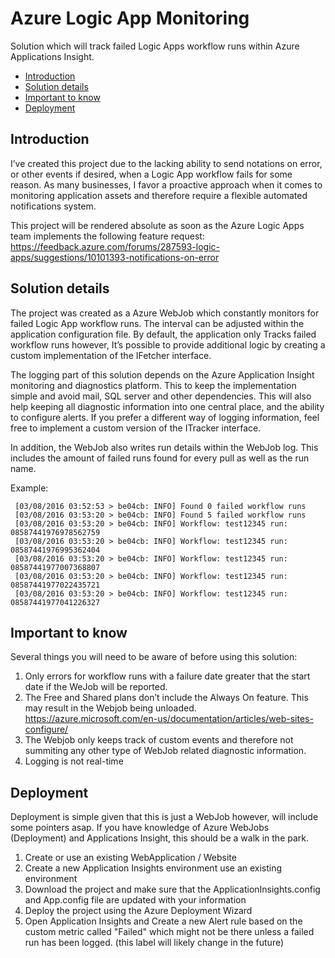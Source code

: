 Azure Logic App Monitoring 
=============
Solution which will track failed Logic Apps workflow runs within Azure Applications Insight.

* [Introduction](#introduction)
* [Solution details](#solution-details)
* [Important to know](#important-to-know)
* [Deployment](#deployent)

## Introduction

I’ve created this project due to the lacking ability to send notations on error, or other events if desired, when a Logic App workflow fails for some reason. As many businesses, I favor a proactive approach when it comes to monitoring application assets and therefore require a flexible automated notifications system.

This project will be rendered absolute as soon as the Azure Logic Apps team implements the following feature request: https://feedback.azure.com/forums/287593-logic-apps/suggestions/10101393-notifications-on-error

## Solution details

The project was created as a Azure WebJob which constantly monitors for failed Logic App workflow runs. The interval can be adjusted within the application configuration file. By default, the application only Tracks failed workflow runs however, It’s possible to provide additional logic by creating a custom implementation of the IFetcher interface. 

The logging part of this solution depends on the Azure Application Insight monitoring and diagnostics platform. This to keep the implementation simple and avoid mail, SQL server and other dependencies. This will also help keeping all diagnostic information into one central place, and the ability to configure alerts. If you prefer a different way of logging information, feel free to implement a custom version of the ITracker interface. 

In addition, the WebJob also writes run details within the WebJob log. This includes the amount of failed runs found for every pull as well as the run name. 

Example:
```
 [03/08/2016 03:52:53 > be04cb: INFO] Found 0 failed workflow runs
 [03/08/2016 03:53:20 > be04cb: INFO] Found 5 failed workflow runs
 [03/08/2016 03:53:20 > be04cb: INFO] Workflow: test12345 run: 08587441976978562759 
 [03/08/2016 03:53:20 > be04cb: INFO] Workflow: test12345 run: 08587441976995362404 
 [03/08/2016 03:53:20 > be04cb: INFO] Workflow: test12345 run: 08587441977007368807 
 [03/08/2016 03:53:20 > be04cb: INFO] Workflow: test12345 run: 08587441977022435721 
 [03/08/2016 03:53:20 > be04cb: INFO] Workflow: test12345 run: 08587441977041226327 
```

## Important to know

Several things you will need to be aware of before using this solution:
 
1. Only errors for workflow runs with a failure date greater that the start date if the WeJob will be reported. 
2. The Free and Shared plans don’t include the Always On feature. This may result in the Webjob being unloaded. https://azure.microsoft.com/en-us/documentation/articles/web-sites-configure/
3. The Webjob only keeps track of custom events and therefore not summiting any other type of WebJob related diagnostic information.
4. Logging is not real-time
 
## Deployment

Deployment is simple given that this is just a WebJob however, will include some pointers asap. If you have knowledge of Azure WebJobs (Deployment) and Applications Insight, this should be a walk in the park.

1. Create or use an existing WebApplication / Website 
2. Create a new Application Insights environment use an existing environment 
2. Download the project and make sure that the ApplicationInsights.config and App.config file are updated with your information
3. Deploy the project using the Azure Deployment Wizard 
4. Open Application Insights and Create a new Alert rule based on the custom metric called "Failed" which might not be there unless a failed run has been logged. (this label will likely change in the future)


 
